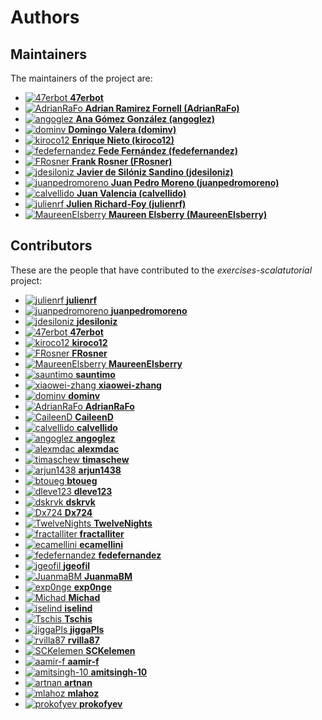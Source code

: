 [comment]: <> (Don't edit this file!)
[comment]: <> (It is automatically updated after every release of https://github.com/47degrees/.github)
[comment]: <> (If you want to suggest a change, please open a PR or issue in that repository)

# Authors

## Maintainers

The maintainers of the project are:

- [![47erbot](https://avatars1.githubusercontent.com/u/24799081?v=4&s=20) **47erbot**](https://github.com/47erbot)
- [![AdrianRaFo](https://avatars0.githubusercontent.com/u/15971742?v=4&s=20) **Adrian Ramirez Fornell (AdrianRaFo)**](https://github.com/AdrianRaFo)
- [![angoglez](https://avatars0.githubusercontent.com/u/10107285?v=4&s=20) **Ana Gómez González (angoglez)**](https://github.com/angoglez)
- [![dominv](https://avatars1.githubusercontent.com/u/3943031?v=4&s=20) **Domingo Valera (dominv)**](https://github.com/dominv)
- [![kiroco12](https://avatars1.githubusercontent.com/u/48894338?v=4&s=20) **Enrique Nieto (kiroco12)**](https://github.com/kiroco12)
- [![fedefernandez](https://avatars0.githubusercontent.com/u/720923?v=4&s=20) **Fede Fernández (fedefernandez)**](https://github.com/fedefernandez)
- [![FRosner](https://avatars2.githubusercontent.com/u/3427394?v=4&s=20) **Frank Rosner (FRosner)**](https://github.com/FRosner)
- [![jdesiloniz](https://avatars2.githubusercontent.com/u/2835739?v=4&s=20) **Javier de Silóniz Sandino (jdesiloniz)**](https://github.com/jdesiloniz)
- [![juanpedromoreno](https://avatars2.githubusercontent.com/u/4879373?v=4&s=20) **Juan Pedro Moreno (juanpedromoreno)**](https://github.com/juanpedromoreno)
- [![calvellido](https://avatars0.githubusercontent.com/u/7753447?v=4&s=20) **Juan Valencia (calvellido)**](https://github.com/calvellido)
- [![julienrf](https://avatars2.githubusercontent.com/u/332812?v=4&s=20) **Julien Richard-Foy (julienrf)**](https://github.com/julienrf)
- [![MaureenElsberry](https://avatars0.githubusercontent.com/u/17556002?v=4&s=20) **Maureen Elsberry  (MaureenElsberry)**](https://github.com/MaureenElsberry)

## Contributors

These are the people that have contributed to the _exercises-scalatutorial_ project:

- [![julienrf](https://avatars2.githubusercontent.com/u/332812?v=4&s=20) **julienrf**](https://github.com/julienrf)
- [![juanpedromoreno](https://avatars2.githubusercontent.com/u/4879373?v=4&s=20) **juanpedromoreno**](https://github.com/juanpedromoreno)
- [![jdesiloniz](https://avatars2.githubusercontent.com/u/2835739?v=4&s=20) **jdesiloniz**](https://github.com/jdesiloniz)
- [![47erbot](https://avatars1.githubusercontent.com/u/24799081?v=4&s=20) **47erbot**](https://github.com/47erbot)
- [![kiroco12](https://avatars1.githubusercontent.com/u/48894338?v=4&s=20) **kiroco12**](https://github.com/kiroco12)
- [![FRosner](https://avatars2.githubusercontent.com/u/3427394?v=4&s=20) **FRosner**](https://github.com/FRosner)
- [![MaureenElsberry](https://avatars0.githubusercontent.com/u/17556002?v=4&s=20) **MaureenElsberry**](https://github.com/MaureenElsberry)
- [![sauntimo](https://avatars3.githubusercontent.com/u/2720466?v=4&s=20) **sauntimo**](https://github.com/sauntimo)
- [![xiaowei-zhang](https://avatars0.githubusercontent.com/u/19760649?v=4&s=20) **xiaowei-zhang**](https://github.com/xiaowei-zhang)
- [![dominv](https://avatars1.githubusercontent.com/u/3943031?v=4&s=20) **dominv**](https://github.com/dominv)
- [![AdrianRaFo](https://avatars0.githubusercontent.com/u/15971742?v=4&s=20) **AdrianRaFo**](https://github.com/AdrianRaFo)
- [![CaileenD](https://avatars3.githubusercontent.com/u/9513625?v=4&s=20) **CaileenD**](https://github.com/CaileenD)
- [![calvellido](https://avatars0.githubusercontent.com/u/7753447?v=4&s=20) **calvellido**](https://github.com/calvellido)
- [![angoglez](https://avatars0.githubusercontent.com/u/10107285?v=4&s=20) **angoglez**](https://github.com/angoglez)
- [![alexmdac](https://avatars3.githubusercontent.com/u/41476?v=4&s=20) **alexmdac**](https://github.com/alexmdac)
- [![timaschew](https://avatars1.githubusercontent.com/u/110870?v=4&s=20) **timaschew**](https://github.com/timaschew)
- [![arjun1438](https://avatars1.githubusercontent.com/u/15716626?v=4&s=20) **arjun1438**](https://github.com/arjun1438)
- [![btoueg](https://avatars3.githubusercontent.com/u/498190?v=4&s=20) **btoueg**](https://github.com/btoueg)
- [![dleve123](https://avatars2.githubusercontent.com/u/1561546?v=4&s=20) **dleve123**](https://github.com/dleve123)
- [![dskrvk](https://avatars1.githubusercontent.com/u/2267624?v=4&s=20) **dskrvk**](https://github.com/dskrvk)
- [![Dx724](https://avatars1.githubusercontent.com/u/12465997?v=4&s=20) **Dx724**](https://github.com/Dx724)
- [![TwelveNights](https://avatars2.githubusercontent.com/u/9423051?v=4&s=20) **TwelveNights**](https://github.com/TwelveNights)
- [![fractalliter](https://avatars1.githubusercontent.com/u/25972962?v=4&s=20) **fractalliter**](https://github.com/fractalliter)
- [![ecamellini](https://avatars3.githubusercontent.com/u/6418684?v=4&s=20) **ecamellini**](https://github.com/ecamellini)
- [![fedefernandez](https://avatars0.githubusercontent.com/u/720923?v=4&s=20) **fedefernandez**](https://github.com/fedefernandez)
- [![jgeofil](https://avatars2.githubusercontent.com/u/12494787?v=4&s=20) **jgeofil**](https://github.com/jgeofil)
- [![JuanmaBM](https://avatars0.githubusercontent.com/u/7102242?v=4&s=20) **JuanmaBM**](https://github.com/JuanmaBM)
- [![exp0nge](https://avatars0.githubusercontent.com/u/11747245?v=4&s=20) **exp0nge**](https://github.com/exp0nge)
- [![Michad](https://avatars3.githubusercontent.com/u/5895099?v=4&s=20) **Michad**](https://github.com/Michad)
- [![iselind](https://avatars1.githubusercontent.com/u/21103057?v=4&s=20) **iselind**](https://github.com/iselind)
- [![Tschis](https://avatars1.githubusercontent.com/u/20662669?v=4&s=20) **Tschis**](https://github.com/Tschis)
- [![jiggaPls](https://avatars0.githubusercontent.com/u/9080788?v=4&s=20) **jiggaPls**](https://github.com/jiggaPls)
- [![rvilla87](https://avatars2.githubusercontent.com/u/26299708?v=4&s=20) **rvilla87**](https://github.com/rvilla87)
- [![SCKelemen](https://avatars1.githubusercontent.com/u/4325375?v=4&s=20) **SCKelemen**](https://github.com/SCKelemen)
- [![aamir-f](https://avatars0.githubusercontent.com/u/16462830?v=4&s=20) **aamir-f**](https://github.com/aamir-f)
- [![amitsingh-10](https://avatars1.githubusercontent.com/u/51735639?v=4&s=20) **amitsingh-10**](https://github.com/amitsingh-10)
- [![artnan](https://avatars2.githubusercontent.com/u/28643106?v=4&s=20) **artnan**](https://github.com/artnan)
- [![mlahoz](https://avatars0.githubusercontent.com/u/2168902?v=4&s=20) **mlahoz**](https://github.com/mlahoz)
- [![prokofyev](https://avatars0.githubusercontent.com/u/4557968?v=4&s=20) **prokofyev**](https://github.com/prokofyev)